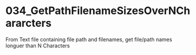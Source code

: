 # 034_GetPathFilenameSizesOverNChararcters
From Text file containing file path and filenames, get file/path names longuer than N Characters
